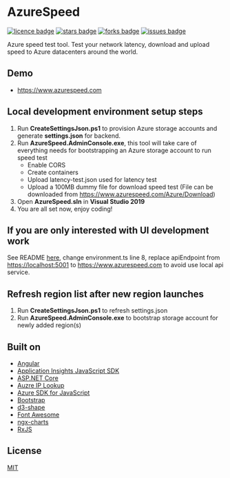 # AzureSpeed

[![licence badge]][licence]
[![stars badge]][stars]
[![forks badge]][forks]
[![issues badge]][issues]

Azure speed test tool. Test your network latency, download and upload speed to Azure datacenters around the world.

## Demo

* <https://www.azurespeed.com>

## Local development environment setup steps

1. Run **CreateSettingsJson.ps1** to provision Azure storage accounts and generate **settings.json** for backend.
2. Run **AzureSpeed.AdminConsole.exe**, this tool will take care of everything needs for bootstrapping an Azure storage account to run speed test
    * Enable CORS
    * Create containers
    * Upload latency-test.json used for latency test
    * Upload a 100MB dummy file for download speed test (File can be downloaded from <https://www.azurespeed.com/Azure/Download>)
3. Open **AzureSpeed.sln** in **Visual Studio 2019**
4. You are all set now, enjoy coding!

## If you are only interested with UI development work

See README [here](src/frontend/README.md), change environment.ts line 8, replace apiEndpoint from <https://localhost:5001> to <https://www.azurespeed.com> to avoid use local api service.

## Refresh region list after new region launches

1. Run **CreateSettingsJson.ps1** to refresh settings.json
2. Run **AzureSpeed.AdminConsole.exe** to bootstrap storage account for newly added region(s)

## Built on

* [Angular](https://github.com/angular/angular)
* [Application Insights JavaScript SDK](https://github.com/microsoft/ApplicationInsights-JS)
* [ASP.NET Core](https://github.com/dotnet/aspnetcore)
* [Auzre IP Lookup](https://github.com/blrchen/AzureIPLookup)
* [Azure SDK for JavaScript](https://github.com/Azure/azure-sdk-for-js)
* [Bootstrap](https://github.com/twbs/bootstrap)
* [d3-shape](https://github.com/d3/d3-shape)
* [Font Awesome](https://github.com/FortAwesome/Font-Awesome)
* [ngx-charts](https://github.com/swimlane/ngx-charts)
* [RxJS](https://github.com/reactivex/rxjs)

## License

[MIT](/LICENSE)

[licence badge]:https://img.shields.io/badge/license-MIT-blue.svg
[stars badge]:https://img.shields.io/github/stars/blrchen/AzureSpeed.svg
[forks badge]:https://img.shields.io/github/forks/blrchen/AzureSpeed.svg
[issues badge]:https://img.shields.io/github/issues/blrchen/AzureSpeed.svg

[licence]:https://github.com/blrchen/AzureSpeed/blob/master/LICENSE
[stars]:https://github.com/blrchen/AzureSpeed/stargazers
[forks]:https://github.com/blrchen/AzureSpeed/network
[issues]:https://github.com/blrchen/AzureSpeed/issues
